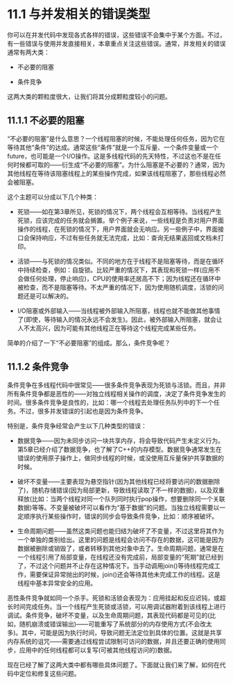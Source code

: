 # 11.1 与并发相关的错误类型

你可以在并发代码中发现各式各样的错误，这些错误不会集中于某个方面。不过，有一些错误与使用并发直接相关，本章重点关注这些错误。通常，并发相关的错误通常有两大类：

- 不必要的阻塞

- 条件竞争

这两大类的颗粒度很大，让我们将其分成颗粒度较小的问题。

## 11.1.1 不必要的阻塞

“不必要的阻塞”是什么意思？一个线程阻塞的时候，不能处理任何任务，因为它在等待其他“条件”的达成。通常这些“条件”就是一个互斥量、一个条件变量或一个future，也可能是一个I/O操作。这是多线程代码的先天特性，不过这也不是在任何时候都可取的——衍生成“不必要的阻塞”。为什么阻塞是不必要的？通常，因为其他线程在等待该阻塞线程上的某些操作完成，如果该线程阻塞了，那些线程必然会被阻塞。

这个主题可以分成以下几个种类：

- 死锁——如在第3章所见，死锁的情况下，两个线程会互相等待。当线程产生死锁，应该完成的任务就会搁置。举个例子来说，一些线程是负责对用户界面操作的线程，在死锁的情况下，用户界面就会无响应。另一些例子中，界面接口会保持响应，不过有些任务就无法完成，比如：查询无结果返回或文档未打印。

- 活锁——与死锁的情况类似。不同的地方在于线程不是阻塞等待，而是在循环中持续检查，例如：自旋锁。比较严重的情况下，其表现和死锁一样(应用不会做任何处理，停止响应)，CPU的使用率还居高不下；因为线程还在循环中被检查，而不是阻塞等待。不太严重的情况下，因为使用随机调度，活锁的问题还是可以解决的。

- I/O阻塞或外部输入——当线程被外部输入所阻塞，线程也就不能做其他事情了(即使，等待输入的情况永远不会发生)。因此，被外部输入所阻塞，就会让人不太高兴，因为可能有其他线程正在等待这个线程完成某些任务。

简单的介绍了一下“不必要阻塞”的组成。那么，条件竞争呢？

## 11.1.2 条件竞争

条件竞争在多线程代码中很常见——很多条件竞争表现为死锁与活锁。而且，并非所有条件竞争都是恶性的——对独立线程相关操作的调度，决定了条件竞争发生的时间。很多条件竞争是良性的，比如：哪一个线程去处理任务队列中的下一个任务。不过，很多并发错误的引起也是因为条件竞争。

特别是，条件竞争经常会产生以下几种类型的错误：

- 数据竞争——因为未同步访问一块共享内存，将会导致代码产生未定义行为。第5章已经介绍了数据竞争，也了解了C++的内存模型。数据竞争通常发生在错误的使用原子操作上，做同步线程的时候，或没使用互斥量保护共享数据的时候。

- 破坏不变量——主要表现为悬空指针(因为其他线程已经将要访问的数据删除了)，随机存储错误(因为局部更新，导致线程读取了不一样的数据)，以及双重释放(比如：当两个线程对同一个队列同时执行pop操作，想要删除同一个关联数据)等等。不变量被破坏可以看作为“基于数据”的问题。当独立线程需要以一定顺序执行某些操作时，错误的同步会导致条件竞争，比如：顺序被破坏。

- 生命周期问题——虽然这类问题也能归结为破坏了不变量，不过这里将其作为一个单独的类别给出。这里的问题是线程会访问不存在的数据，这可能是因为数据被删除或销毁了，或者转移到其他对象中去了。生命周期问题，通常是在一个线程引用了局部变量，在线程还没有完成前，局部变量的“死期”就已经到了，不过这个问题并不止存在这种情况下。当手动调用join()等待线程完成工作，需要保证异常抛出的时候，join()还会等待其他未完成工作的线程。这是线程中基本异常安全的应用。

恶性条件竞争就如同一个杀手。死锁和活锁会表现为：应用挂起和反应迟钝，或超长时间完成任务。当一个线程产生死锁或活锁，可以用调试器附着到该线程上进行调试。条件竞争，破坏不变量，以及生命周期问题，其表现代码都是可见的(比如，随机崩溃或错误输出)——可能重写了系统部分的内存使用方式(不会改太多)。其中，可能是因为执行时间，导致问题无法定位到具体的位置。这就是共享内存系统的诅咒——需要通过线程尝试限制可访问的数据，并且还要正确的使用同步，应用中的任何线程都可以复写(可被其他线程访问的)数据。

现在已经了解了这两大类中都有哪些具体问题了。下面就让我们来了解，如何在代码中定位和修复这些问题。